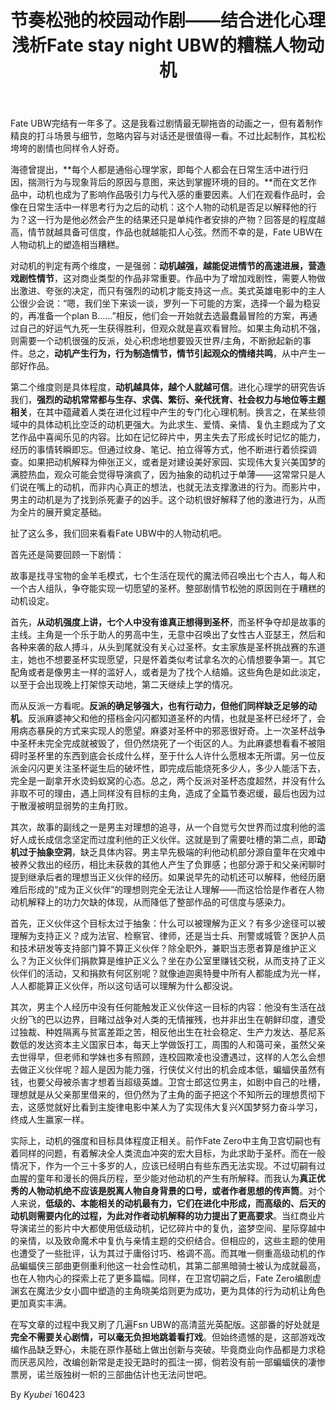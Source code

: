 ﻿---
layout: post
title: 节奏松弛的校园动作剧——结合进化心理浅析Fate stay night UBW的糟糕人物动机 
categories: [blog, ]
tags: [影评, ]
description: 我的答案
---
Fate UBW完结有一年多了。这是我看过剧情最无聊拖沓的动画之一，但有着制作精良的打斗场景与细节，忽略内容与对话还是很值得一看。不过比起制作，其松松垮垮的剧情也同样令人好奇。

海德曾提出，**每个人都是通俗心理学家，即每个人都会在日常生活中进行归因，揣测行为与现象背后的原因与意图，来达到掌握环境的目的​。**而在文艺作品中，动机也成为了影响作品吸引力与代入感的重要因素。人们在观看作品时，会像在日常生活中一样思考行为之后的动机：这个人物的动机是否足以解释他的行为？这一行为是他必然会产生的结果还只是单纯作者安排的产物？回答是的程度越高，情节就越具备可信度，作品也就越能扣人心弦。然而不幸的是，Fate UBW在人物动机上的塑造相当糟糕。

对动机的判定有两个维度，一是强弱：**动机越强，越能促进情节的高速进展，营造戏剧性情节**，这对商业类型的​作品非常重要。作品中为了增加戏剧性，需要人物做出激进、夸张的决定，而只有强烈的动机才能支持这一点。美式英雄电影中的主人公很少会说：“嗯，我们坐下来谈一谈，罗列一下可能的方案，选择一个最为稳妥的，再准备一个plan B……”相反，他们会一开始就去选最蠢最冒险的方案，再通过自己的好运气九死一生获得胜利，但观众就是喜欢看冒险。如果主角动机不强，则需要一个动机很强的反派，处心积虑地想要毁灭世界/主角，不断掀起新的事件。总之，**动机产生行为，行为制造情节，情节引起观众的情绪共鸣**，从中产生一部好作品。

第二个维度则是具体程度，**动机越具体，越个人就越可信**。​进化心理学的研究告诉我们，**强烈的动机常常都与生存、求偶、繁衍、亲代抚育、社会权力与地位等主题相关**，在其中蕴藏着人类在进化过程中产生的专门化心理机制。换言之，在某些领域中的具体动机比空泛的动机更强大。为此求生、爱情、亲情、复仇主题成为了文艺作品中喜闻乐见的内容。比如在记忆碎片中，男主失去了形成长时记忆的能力，经历的事情转瞬即忘。但通过纹身、笔记、拍立得等方式，他不断进行着侦探调查。如果把动机解释为伸张正义，或者是对建设美好家园、实现伟大复兴美国梦的满腔热血，观众可能会觉得导演疯了，因为抽象的动机过于单薄——这常常只是人们说在嘴上的动机，而非内心真正的想法，也就无法支撑激进的行为。而影片中，男主的动机是为了找到杀死妻子的凶手。这个动机很好解释了他的激进行为，从而为全片的展开奠定基础。

扯了这么多，我们回来看看Fate UBW中的人物动机吧。

首先还是简要回顾一下剧情：​

故事是找寻宝物的金羊毛模式，七个生活在现代的魔法师召唤出七个古人，每人和一个古人组队，争夺能实现一切愿望的圣杯。整部剧情节松弛的原因则在于糟糕的动机设定。

首先，**从动机强度上讲，七个人中没有谁真正想得到圣杯**，而圣杯争夺却是故事的主线。主角是一个乐于助人的男高中生，无意中召唤出了女性古人亚瑟王，然后和各种来袭的敌人搏斗，从头到尾就没有关心过圣杯​。女主家族是圣杯挑战赛的东道主，她也不想要圣杯实现愿望，只是怀着类似考试拿名次的心情想要争第一。其它配角或者是像男主一样的滥好人，或者是为了找个人结婚。这些角色是如此淡定，以至于会出现晚上打架惊天动地，第二天继续上学的情况。

而从反派一方看呢。**反派的确足够强大，也有行动力，但他们同样缺乏足够的动机**。反派麻婆神父和他的搭档金闪闪都知道圣杯的内情，也就是圣杯已经坏了，会用病态暴戾的方式来实现人的愿望。麻婆对圣杯中的邪恶很好奇。上一次圣杯战争中圣杯未完全完成就被毁了，但仍然烧死了一个街区的人。为此麻婆想看看不被阻碍时圣杯里的东西到底会长成什么样，至于什么人许什么愿根本无所谓。另一位反派金闪闪更关注圣杯诞生​后的破坏性，即完成后能烧死多少人，多少人能活下去，完全是一副拿开水烫蚂蚁窝的心态。总之，两个反派对圣杯态度超然，并没有什么非取不可的理由，遇上同样没有目标的主角，造成了全篇节奏迟缓，最后也因为过于散漫被明显弱势的主角打败。

​其次，故事的副线之一是男主对理想的追寻，从一个自觉亏欠世界而过度利他的滥好人成长成信念坚定而过度利他的正义伙伴。这就是到了需要吐槽的第二点，即**动机过于抽象空洞**，缺乏具体内容。男主早先极端的利他动机部分源自童年在灾难中被养父救出的经历，相比未获救的其他人产生了负罪感；也部分源于和父亲闲聊时提到继承后者的理想当正义伙伴的经历。如果说早先的动机还可以解释，他经历磨难后形成的“成为正义伙伴”的理想则完全无法让人理解——而这恰恰是作者在人物动机解释上的功力欠缺的体现，从而降低了整部作品的可信度与感染力。

首先，正义伙伴这个目标太过于抽象：什么可以被理解为正义？有多少途径可以被理解为支持正义？成为法官、检察官、律师，还是当士兵、刑警或城管？医护人员和技术研发等支持部门算不算正义伙伴？除全职外，兼职当志愿者算是维护正义么？为正义伙伴们捐款算是维护正义么？坐在办公室里赚钱交税，从而支持了正义伙伴们的活动，又和捐款有何区别呢？就像迪迦奥特曼中所有人都能成为光一样，人人都能算正义伙伴，所以这句话可以理解为什么都没说。

其次，男主个人经历中没有任何能触发正义伙伴这一目标的内容：他没有生活在战火纷飞的巴以边界，目睹过战争对人类的无情摧残，也并非出生在朝鲜印度，遭受过独裁、种姓隔离与贫富差距之苦，相反他出生在社会稳定、生产力发达、基尼系数低的发达资本主义国家日本，每天上学做饭打工，周围的人和蔼可亲，虽然父亲去世得早，但老师和学妹也多有照顾，连校园欺凌也没遭遇过，这样的人怎么会想去做正义伙伴呢？超人是因为能力强，行侠仗义付出的机会成本低，蝙蝠侠虽然有钱，也要父母被杀害才想着当超级英雄。卫宫士郎这位男主，如剧中自己的吐槽，理想就是从父亲那里借来的，但仍然为了主角的面子把这个不知所云的理想贯彻下去，这感觉就好比看到主旋律电影中某人为了实现伟大复兴X国梦努力奋斗学习，终成人生赢家一样。

实际上，动机的强度和目标具体程度正相关。前作Fate Zero中主角卫宫切嗣也有着同样的问题，有着解决全人类流血冲突的宏大目标，为此求助于圣杯。而在一般情况下，作为一个三十多岁的人，应该已经明白有些东西无法实现。不过切嗣有过血腥的童年和漫长的佣兵历程，至少能对他动机的产生有所解释。而我认为**真正优秀的人物动机绝不应该是脱离人物自身背景的口号，或者作者思想的传声筒**。对个人来说，**低级的、本能相关的动机最有力，它们在进化中形成，而高级的、后天的动机则需要内化的过程，为此对作者动机解释的功力提出了更高要求**。当红商业片导演诺兰的影片中大都使用低级动机，记忆碎片中的复仇，盗梦空间、星际穿越中的亲情，以及致命魔术中复仇与亲情主题的交织结合。但相应的，这些主题的使用也遭受了一些批评，认为其过于庸俗讨巧、格调不高。而其唯一侧重高级动机的作品蝙蝠侠三部曲更侧重利他这一社会性动机，其第二部黑暗骑士被认为成就最高，也在人物内心的探索上花了更多篇幅。同样，在卫宫切嗣之后，Fate Zero编剧虚渊玄在魔法少女小圆中塑造的主角晓美焰则更为成功，更为具体的行为动机让角色更加真实丰满。

在写文章的过程中我又刷了几遍Fsn UBW的高清蓝光英配版。这部番的好处就是**完全不需要关心剧情，可以毫无负担地跳着看打戏**。但始终遗憾的是，这部游戏改编作品缺乏野心，未能在原作基础上做出创新与突破。毕竟商业向作品都是力求稳而厌恶风险，改编创新常是走投无路时的孤注一掷，倘若没有前一部蝙蝠侠的凄惨票房，诺兰版独树一帜的三部曲估计也无法问世吧。

By *Kyubei* 160423
